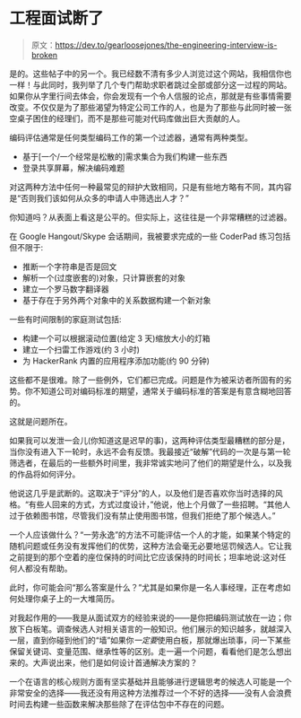 # 工程面试断了

> 原文：<https://dev.to/gearloosejones/the-engineering-interview-is-broken>

是的。这些帖子中的另一个。我已经数不清有多少人浏览过这个网站，我相信你也一样！与此同时，我列举了几个专门帮助求职者跳过全部或部分这一过程的网站。如果你从字里行间去体会，你会发现有一个令人信服的论点，那就是有些事情需要改变。不仅仅是为了那些渴望为特定公司工作的人，也是为了那些与此同时被一张空桌子困住的经理们，而不是那些可能对代码库做出巨大贡献的人。

编码评估通常是任何类型编码工作的第一个过滤器，通常有两种类型。

*   基于[一个/一个经常是松散的]需求集合为我们构建一些东西
*   登录共享屏幕，解决编码难题

对这两种方法中任何一种最常见的辩护大致相同，只是有些地方略有不同，其内容是“否则我们该如何从众多的申请人中筛选出人才？”

你知道吗？从表面上看这是公平的。但实际上，这往往是一个非常糟糕的过滤器。

在 Google Hangout/Skype 会话期间，我被要求完成的一些 CoderPad 练习包括但不限于:

*   推断一个字符串是否是回文
*   解析一个(过度嵌套的)对象，只计算嵌套的对象
*   建立一个罗马数字翻译器
*   基于存在于另外两个对象中的关系数据构建一个新对象

一些有时间限制的家庭测试包括:

*   构建一个可以根据滚动位置(给定 3 天)缩放大小的灯箱
*   建立一个扫雷工作游戏(约 3 小时)
*   为 HackerRank 内置的应用程序添加功能(约 90 分钟)

这些都不是很难。除了一些例外，它们都已完成。问题是作为被采访者所固有的劣势。你不知道公司对编码标准的期望，通常关于编码标准的答案是有意含糊地回答的。

这就是问题所在。

如果我可以发泄一会儿(你知道这是迟早的事)，这两种评估类型最糟糕的部分是，当你没有进入下一轮时，永远不会有反馈。我最接近“破解”代码的一次是与第一轮筛选者，在最后的一些额外时间里，我非常诚实地问了他们的期望是什么，以及我的作品将如何评分。

他说这几乎是武断的。这取决于“评分”的人，以及他们是否喜欢你当时选择的风格。“有些人回来的方式，方式过度设计，”他说，他上个月做了一些招聘。“其他人过于依赖图书馆，尽管我们没有禁止使用图书馆，但我们拒绝了那个候选人。”

一个人应该做什么？“一劳永逸”的方法不可能评估一个人的才能，如果某个特定的随机问题或任务没有发挥他们的优势，这种方法会毫无必要地惩罚候选人。它让我之前提到的那个空着的座位保持的时间比它应该保持的时间长；坦率地说:这对任何人都没有帮助。

此时，你可能会问“那么答案是什么？”尤其是如果你是一名人事经理，正在考虑如何处理你桌子上的一大堆简历。

对我起作用的——我是从面试双方的经验来说的——是你把编码测试放在一边；你放下白板笔。调查候选人对相关语言的一般知识。他们展示的知识越多，就越深入一层，直到你碰到他们的“墙”如果你*一定要*使用白板，那就爆出琐事，问一下某些保留关键词、变量范围、继承性等的区别。走一遍一个问题，看看他们是怎么想出来的。大声说出来，他们是如何设计首通解决方案的？

一个在语言的核心规则方面有坚实基础并且能够进行逻辑思考的候选人可能是一个非常安全的选择——我还没有用这种方法推荐过一个不好的选择——没有人会浪费时间去构建一些函数来解决那些除了在评估包中不存在的问题。